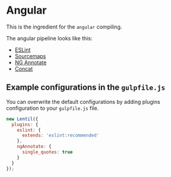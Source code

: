 # Angular

This is the ingredient for the `angular` compiling.

The angular pipeline looks like this:

- [ESLint](https://www.npmjs.com/package/gulp-eslint)
- [Sourcemaps](https://www.npmjs.com/package/gulp-sourcemaps)
- [NG Annotate](https://www.npmjs.com/package/gulp-ng-annotate)
- [Concat](https://www.npmjs.com/package/gulp-concat)

## Example configurations in the `gulpfile.js`

You can overwrite the default configurations by adding plugins configuration to your `gulpfile.js` file.

```js
new Lentil({
  plugins: {
    eslint: {
      extends: 'eslint:recommended'
    },
    ngAnnotate: {
      single_quotes: true
    }
  }
});
```
